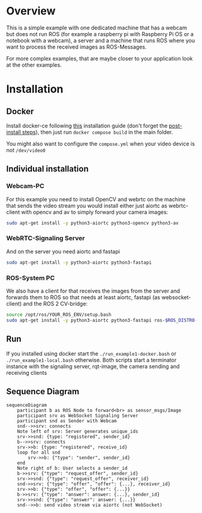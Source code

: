 # Overview

This is a simple example with one dedicated machine that has a webcam but does not run ROS (for example a raspberry pi with Raspberry Pi OS or a notebook with a webcam), a server and a machine that runs ROS where you want to process the received images as ROS-Messages.

For more complex examples, that are maybe closer to your application look at the other examples.

# Installation
## Docker
Install docker-ce following [this](https://docs.docker.com/engine/install/) installation guide (don't forget the [post-install steps](https://docs.docker.com/engine/install/linux-postinstall/)), then 
just run `docker compose build` in the main folder.

You might also want to configure the `compose.yml` when your video device is not `/dev/video0`

## Individual installation
### Webcam-PC
For this example you need to install OpenCV and webrtc on the machine that sends the video stream you would install either just aiortc as webrtc-client with opencv and av to simply forward your camera images:
```bash
sudo apt-get install -y python3-aiortc python3-opencv python3-av
```

### WebRTC-Signaling Server
And on the server you need aiortc and fastapi
```bash
sudo apt-get install -y python3-aiortc python3-fastapi
```

### ROS-System PC
We also have a client for that receives the images from the server and forwards them to ROS so that needs at least aiortc, fastapi (as websocket-client) and the ROS 2 CV-bridge:
```bash
source /opt/ros/YOUR_ROS_ENV/setup.bash
sudo apt-get install -y python3-aiortc python3-fastapi ros-$ROS_DISTRO-cv-bridge
```

## Run
If you installed using docker start the `./run_example1-docker.bash` or `./run_example1-local.bash` otherwise. Both scripts start a terminator instance with the signaling server, rqt-image, the camera sending and receiving clients

## Sequence Diagram
```mermaid
sequenceDiagram
    participant b as ROS Node to forward<br> as sensor_msgs/Image
    participant srv as WebSocket Signaling Server
    participant snd as Sender with Webcam
    snd-->>srv: connects
    Note left of srv: Server generates unique_ids
    srv->>snd: {type: "registered", sender_id}
    b-->>srv: connects
    srv->>b: {type: "registered", receive_id}
    loop for all snd
        srv->>b: {"type": "sender", sender_id}
    end
    Note right of b: User selects a sender_id
    b->>srv: {"type": "request_offer", sender_id}
    srv->>snd: {"type": "request_offer", receiver_id}
    snd->>srv: {"type": "offer", "offer": {...}, receiver_id}
    srv->>b: {"type": "offer", "offer": {...}}
    b->>srv: {"type": "answer": answer: {...}, sender_id}
    srv->>snd: {"type": "answer": answer: {...}}
    snd-->>b: send video stream via aiortc (not WebSocket)
```
